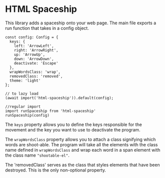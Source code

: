 # HTML Spaceship

This library adds a spaceship onto your web page. The main file exports a run function that takes in a config object.

```
const config: Config = {
  keys: {
    left: 'ArrowLeft',
    right: 'ArrowRight',
    up: 'ArrowUp',
    down: 'ArrowDown',
    deactivate: 'Escape'
  },
  wrapWordsClass: 'wrap',
  removedClass: 'removed',
  theme: 'light'
};

// to lazy load
(await import('html-spaceship')).default(config);

//regular import
import runSpaceship from 'html-spaceship'
runSpaceship(config)
```

The `keys` property allows you to define the keys responsible for the movement and the key you want to use to deactivate the program.

The `wrapWordsClass` property allows you to attach a class signifying which words are shoot-able. The program will take all the elements with the class name defined in `wrapWordsClass` and wrap each word in a span element with the class name `"shootable-el"`.

The 'removedClass' serves as the class that styles elements that have been destroyed. This is the only non-optional property.

